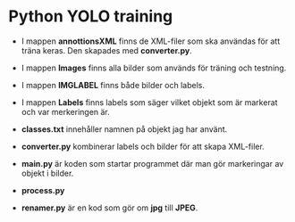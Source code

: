 # Python YOLO training

* I mappen __annottionsXML__ finns de XML-filer som ska användas för att träna keras. Den skapades med __converter.py__.

* I mappen __Images__ finns alla bilder som används för träning och testning.

* I mappen __IMGLABEL__ finns både bilder och labels.

* I mappen __Labels__ finns labels som säger vilket objekt som är markerat och var merkeringen är. 

* __classes.txt__ innehåller namnen på objekt jag har använt.

* __converter.py__ kombinerar labels och bilder för att skapa XML-filer.

* __main.py__ är koden som startar programmet där man gör markeringar av objekt i bilder. 

* __process.py__

* __renamer.py__ är en kod som gör om **jpg** till **JPEG**.